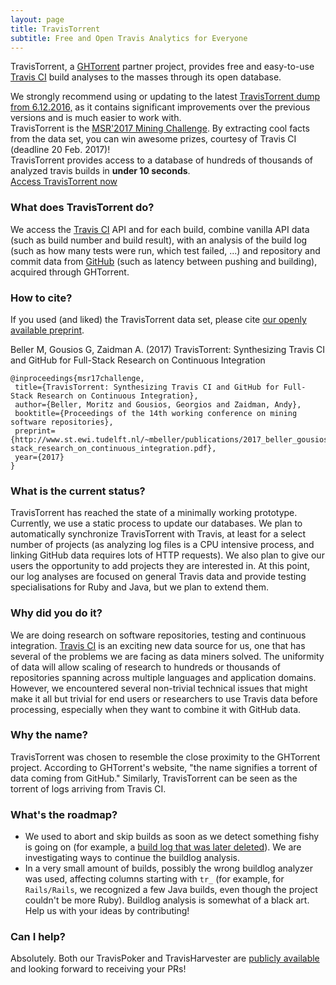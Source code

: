 ```yaml
---
layout: page
title: TravisTorrent
subtitle: Free and Open Travis Analytics for Everyone
---
```


TravisTorrent, a [GHTorrent](http://ghtorrent.org/) partner project, provides free and easy-to-use [Travis CI](http://www.travis-ci.com) build analyses to the masses through its open database.

<div class="alert alert-warning" role="alert">We strongly recommend using or updating to the latest
<a href="/page_access/">TravisTorrent dump from 6.12.2016,</a> as it contains significant improvements over the previous
versions and is much easier to work with.</div>

<div class="alert alert-success" role="alert">TravisTorrent is the <a href="http://2017.msrconf.org/#/challenge">MSR'2017 Mining Challenge</a>. By extracting cool facts from the data set, you can win awesome prizes, courtesy of Travis CI (deadline 20 Feb. 2017)!</div>

<div class="main-explain-area jumbotron">
TravisTorrent provides access to a database of hundreds of thousands of analyzed travis builds in <strong>under 10 seconds</strong>.
  <div class="get-started-wrap">
    <a class="btn btn-success btn-lg get-started-btn" href="page_access">Access TravisTorrent now</a>
  </div>
</div>

### What does TravisTorrent do?
We access the [Travis CI](http://www.travis-ci.com) API and for each build, combine vanilla API data (such as build number and build result), with an analysis of the build log (such as how many tests were run, which test failed, ...) and repository and commit data from [GitHub](http://www.github.com) (such as latency between pushing and building), acquired through GHTorrent.
<a name="cite"></a>

### How to cite?
If you used (and liked) the TravisTorrent data set, please cite [our openly available preprint](http://www.st.ewi.tudelft.nl/~mbeller/publications/2016_beller_gousios_zaidman_travistorrent_synthesizing_travis_ci_and_github_for_full-stack_research_on_continuous_integration.pdf).

Beller M, Gousios G, Zaidman A. (2017) TravisTorrent: Synthesizing Travis CI and GitHub for Full-Stack Research on Continuous Integration

    @inproceedings{msr17challenge,
     title={TravisTorrent: Synthesizing Travis CI and GitHub for Full-Stack Research on Continuous Integration},
     author={Beller, Moritz and Gousios, Georgios and Zaidman, Andy},
     booktitle={Proceedings of the 14th working conference on mining software repositories},
     preprint={http://www.st.ewi.tudelft.nl/~mbeller/publications/2017_beller_gousios_zaidman_travistorrent_synthesizing_travis_ci_and_github_for_full-stack_research_on_continuous_integration.pdf},
     year={2017}
    }
	

### What is the current status?
TravisTorrent has reached the state of a minimally working prototype. Currently, we use a static process to update our databases. We plan to automatically synchronize TravisTorrent with Travis, at least for a select number of projects (as analyzing log files is a CPU intensive process, and linking GitHub data requires lots of HTTP requests). We also plan to give our users the opportunity to add projects they are interested in.
At this point, our log analyses are focused on general Travis data and provide testing specialisations for Ruby and Java, but we plan to extend them.

### Why did you do it?
We are doing research on software repositories, testing and continuous integration. [Travis CI](http://www.travis-ci.com)  is an exciting new data source for us, one that has several of the problems we are facing as data miners solved. The uniformity of data will allow scaling of research to hundreds or thousands of repositories spanning across multiple languages and application domains. However, we encountered several non-trivial technical issues that might make it all but trivial for end users or researchers to use Travis data before processing, especially when they want to combine it with GitHub data.

### Why the name?
TravisTorrent was chosen to resemble the close proximity to the GHTorrent project. According to GHTorrent's website, "the name signifies a torrent of data coming from GitHub." Similarly, TravisTorrent can be seen as the torrent of logs arriving from Travis CI.

### What's the roadmap?
- We used to abort and skip builds as soon as we detect something fishy is going on (for example, a [build log that was later deleted](https://travistorrent.testroots.org/buildlogs/rubyjava/connectbot%40connectbot/15_918d96e0bb7699d83b796214b7fea9208e9e8695_55511170.log)). We are investigating ways to continue the buildlog analysis.
- In a very small amount of builds, possibly the wrong buildlog analyzer was used, affecting columns starting with `tr_` (for example, for `Rails/Rails`, we recognized a few Java builds, even though the project couldn't be more Ruby). Buildlog analysis is somewhat of a black art. Help us with your ideas by contributing!

### Can I help?
Absolutely. Both our TravisPoker and TravisHarvester are [publicly available](https://github.com/Inventitech/travis-analysis) and looking forward to receiving your PRs!
